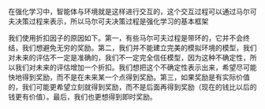 在强化学习中，智能体与环境就是这样进行交互的，这个交互过程可以通过马尔可夫决策过程来表示，所以马尔可夫决策过程是强化学习的基本框架

我们使用折扣因子的原因如下。第一，有些马尔可夫过程是带环的，它并不会终结，我们想避免无穷的奖励。第二，我们并不能建立完美的模拟环境的模型，我们对未来的评估不一定是准确的，我们不一定完全信任模型，因为这种不确定性，所以我们对未来的评估增加一个折扣。我们想把这个不确定性表示出来，希望尽可能快地得到奖励，而不是在未来某一个点得到奖励。第三，如果奖励是有实际价值的，我们可能更希望立刻就得到奖励，而不是后面再得到奖励（现在的钱比以后的钱更有价值）。最后，我们也更想得到即时奖励。


